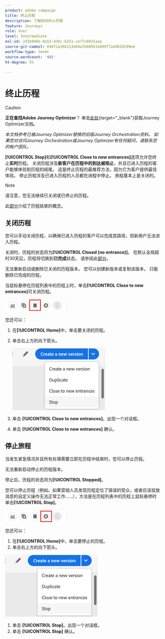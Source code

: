```yaml
---
product: adobe campaign
title: 终止历程
description: 了解如何终止历程
feature: Journeys
role: User
level: Intermediate
exl-id: 2d1b9d6b-0a53-436c-b251-ce77cb931aaa
source-git-commit: 69471a36b113e04a7bb0953a90977ad4020299e4
workflow-type: tm+mt
source-wordcount: '401'
ht-degree: 5%

---
```


# 终止历程


>[!CAUTION]
>
>**正在查找Adobe Journey Optimizer**？ 单击[此处](https://experienceleague.adobe.com/zh-hans/docs/journey-optimizer/using/ajo-home){target="_blank"}获取Journey Optimizer文档。
>
>
>_本文档参考已被Journey Optimizer替换的旧版Journey Orchestration资料。 如果您对访问Journey Orchestration或Journey Optimizer有任何疑问，请联系您的帐户团队。_


**[!UICONTROL Stop]**&#x200B;和&#x200B;**[!UICONTROL Close to new entrances]**&#x200B;选项允许您终止&#x200B;**实时**&#x200B;历程。 关闭历程涉及&#x200B;**新客户在历程中的到达被阻止**，并且已进入历程的客户能够体验到历程的结尾。 这是终止历程的最推荐方法，因为它为客户提供最佳体验。 停止历程涉及已进入历程的人员都在进程中停止。 旅程基本上是关闭的。

>[!NOTE]
>
>请注意，您无法继续已关闭或已停止的历程。
>
>此[部分](../building-journeys/journey.md#ending_a_journey)介绍了历程结束的概念。

## 关闭历程

您可以手动关闭历程，以确保已进入历程的客户可以完成其路径，但新用户无法进入历程。

关闭时，历程的状态将为&#x200B;**[!UICONTROL Closed (no entrance)]**。 在默认全局超时30天后，历程将切换到&#x200B;**已完成**&#x200B;状态。 请参阅此[部分](../building-journeys/changing-properties.md#entrance)。

无法重新启动或删除已关闭的历程版本。 您可以创建新版本或复制该版本。 只能删除已完成的历程。

当鼠标悬停在历程列表中的历程上时，单击&#x200B;**[!UICONTROL Close to new entrances]**&#x200B;可关闭历程。

![](../assets/do-not-localize/journey-finish-quick-action.png)

您还可以：

1. 在&#x200B;**[!UICONTROL Home]**&#x200B;中，单击要关闭的历程。
1. 单击右上方的向下箭头。

   ![](../assets/finish_drop_down_list.png)

1. 单击 **[!UICONTROL Close to new entrances]**。出现一个对话框。
1. 单击 **[!UICONTROL Close to new entrances]** 确认。

## 停止旅程

当发生紧急情况并且所有处理需要立即在历程中结束时，您可以停止历程。

无法重新启动停止的历程版本。

停止后，历程的状态将为&#x200B;**[!UICONTROL Stopped]**。

您可以停止历程（例如，如果营销人员发现历程定位了错误的受众，或者应该投放消息的自定义操作无法正常工作……），方法是在历程列表中的历程上鼠标悬停时单击&#x200B;**[!UICONTROL Stop]**。

![](../assets/do-not-localize/journey-stop-quick-action.png)

您还可以：

1. 在&#x200B;**[!UICONTROL Home]**&#x200B;中，单击要停止的历程。
1. 单击右上方的向下箭头。

![](../assets/finish_drop_down_list.png)

1. 单击 **[!UICONTROL Stop]**。出现一个对话框。
1. 单击 **[!UICONTROL Stop]** 确认。
